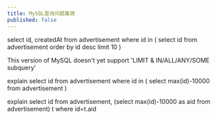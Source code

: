 ```yaml
---
title: MySQL查询问题集锦
published: false
---
```



select id, createdAt from advertisement where id in (
select id from advertisement order by id desc limit 10
)

This version of MySQL doesn't yet support 'LIMIT & IN/ALL/ANY/SOME subquery'


explain
select id from advertisement where id in (
select max(id)-10000 from advertisement
)


explain
select id from advertisement,
(select max(id)-10000 as aid from advertisement) t
where id=t.aid